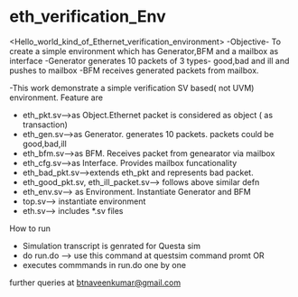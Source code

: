 # eth_verification_Env
  <Hello_world_kind_of_Ethernet_verification_environment>
-Objective- To create a simple environment which has Generator,BFM and a mailbox as interface
  -Generator generates 10 packets of 3 types- good,bad and ill and pushes to mailbox
  -BFM receives generated packets from mailbox.

-This work demonstrate a simple verification SV based( not UVM) environment. Feature are
  - eth_pkt.sv-->as Object.Ethernet packet is considered as object ( as transaction)
  - eth_gen.sv-->as Generator. generates 10 packets. packets could be good,bad,ill
  - eth_bfm.sv-->as BFM. Receives packet from genearator via mailbox
  - eth_cfg.sv-->as Interface. Provides mailbox funcationality
  - eth_bad_pkt.sv-->extends eth_pkt and represents bad packet. 
  - eth_good_pkt.sv, eth_ill_packet.sv--> follows above similar defn
  - eth_env.sv--> as Environment. Instantiate Generator and BFM
  - top.sv--> instantiate environment
  - eth.sv--> includes *.sv files

How to run
- Simulation transcript is genrated for Questa sim
- do run.do --> use this command at questsim command promt
OR
- executes commmands in run.do one by one

further queries at btnaveenkumar@gmail.com

